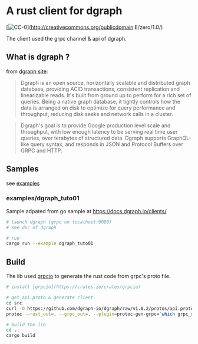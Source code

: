 A rust client for dgraph
========================

[![CC-0](http://i.creativecommons.org/p/zero/1.0/88x31.png)](http://creativecommons.org/publicdomain
E/zero/1.0/)

The client used the grpc channel & api of dgraph.

## What is dgraph ?

from [dgraph site]( https://dgraph.io):

> Dgraph is an open source, horizontally scalable and distributed graph database, providing ACID transactions, consistent replication and linearizable reads. It's built from ground up to perform for a rich set of queries. Being a native graph database, it tightly controls how the data is arranged on disk to optimize for query performance and throughput, reducing disk seeks and network calls in a cluster.

> Dgraph's goal is to provide Google production level scale and throughput, with low enough latency to be serving real time user queries, over terabytes of structured data. Dgraph supports GraphQL-like query syntax, and responds in JSON and Protocol Buffers over GRPC and HTTP.

## Samples

see [examples](examples)

### examples/dgraph_tuto01
Sample adpated from go sample at https://docs.dgraph.io/clients/

```sh
# launch dgraph (grpc on localhost:9080)
# see doc of dgraph

# run
cargo run --example dgraph_tuto01
```

## Build

The lib used [grpcio](https://crates.io/crates/grpcio) to generate the rust code from grpc's proto file.


```sh
# install [grpcio](https://crates.io/crates/grpcio)

# get api.proto & generate client
cd src
curl -O https://github.com/dgraph-io/dgraph/raw/v1.0.2/protos/api.proto
protoc --rust_out=. --grpc_out=. --plugin=protoc-gen-grpc=`which grpc_rust_plugin` api.proto

# build the lib
cd ..
cargo build
```